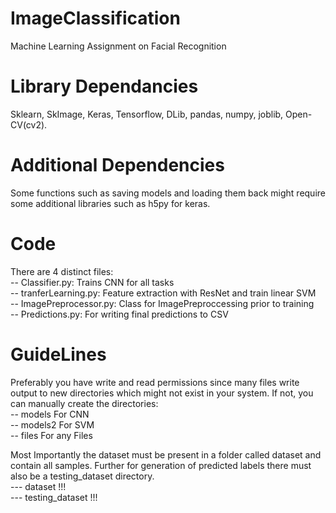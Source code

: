 # ImageClassification
Machine Learning Assignment on Facial Recognition

# Library Dependancies
Sklearn, SkImage, Keras, Tensorflow, DLib, pandas, numpy, joblib, Open-CV(cv2).

# Additional Dependencies
Some functions such as saving models and loading them back might require some additional libraries such as h5py for keras.

# Code
There are 4 distinct files:   
-- Classifier.py: Trains CNN for all tasks  
-- tranferLearning.py: Feature extraction with ResNet and train linear SVM   
-- ImagePreprocessor.py: Class for ImagePreproccessing prior to training   
-- Predictions.py: For writing final predictions to CSV   

# GuideLines
Preferably you have write and read permissions since many files write output to new directories which might not exist in your system. If not, you can manually create the directories:      
-- models For CNN   
-- models2  For SVM   
-- files For any Files   

Most Importantly the dataset must be present in a folder called dataset and contain all samples. Further for generation of predicted labels there must also be a testing_dataset directory.     
--- dataset !!!   
--- testing_dataset !!!   

